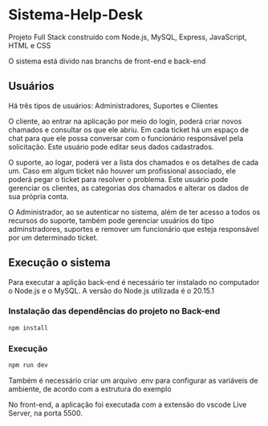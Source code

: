# Sistema-Help-Desk
Projeto Full Stack construído com Node.js, MySQL, Express, JavaScript, HTML e CSS

O sistema está divido nas branchs de front-end e back-end

## Usuários
Há três tipos de usuários: Administradores, Suportes e Clientes

O cliente, ao entrar na aplicação por meio do login, poderá criar novos chamados e consultar os que ele abriu. Em cada ticket há um espaço de chat para que ele possa conversar com o funcionário responsável pela solicitação. Este usuário pode editar seus dados cadastrados. 

O suporte, ao logar, poderá ver a lista dos chamados e os detalhes de cada um. Caso em algum ticket não houver um profissional associado, ele poderá pegar o ticket para resolver o problema. Este usuário pode gerenciar os clientes, as categorias dos chamados e alterar os dados de sua própria conta.

O Administrador, ao se autenticar no sistema, além de ter acesso a todos os recursos do suporte, também pode gerenciar usuários do tipo adminstradores, suportes e remover um funcionário que esteja responsável por um determinado ticket.  

## Execução o sistema

Para executar a aplição back-end é necessário ter instalado no computador o Node.js e o MySQL. A versão do Node.js utilizada é o 20.15.1

### Instalação das dependências do projeto no Back-end

```bash
npm install
```
### Execução

```bash
npm run dev
```

Também é necessário criar um arquivo .env para configurar as variáveis de ambiente, de acordo com a estrutura do exemplo

No front-end, a aplicação foi executada com a extensão do vscode Live Server, na porta 5500.
